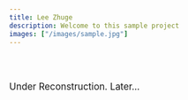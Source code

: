 ```yaml
---
title: Lee Zhuge
description: Welcome to this sample project
images: ["/images/sample.jpg"]
---
```


<div style="line-height:250%;">
    <br>
</div>

<big>Under Reconstruction. Later...<big>


<!--

<center><img src="/profile.png" style="width:100%;">

<div style="line-height:200%;">
    <br>
</div>

-->
